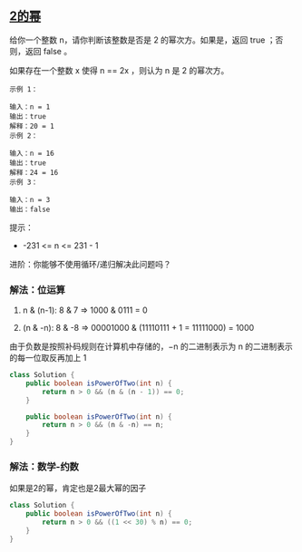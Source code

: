 ## [2的幂](https://leetcode.cn/problems/power-of-two/description/)

给你一个整数 n，请你判断该整数是否是 2 的幂次方。如果是，返回 true ；否则，返回 false 。

如果存在一个整数 x 使得 n == 2x ，则认为 n 是 2 的幂次方。


````
示例 1：

输入：n = 1
输出：true
解释：20 = 1
示例 2：

输入：n = 16
输出：true
解释：24 = 16
示例 3：

输入：n = 3
输出：false
````

提示：

- -231 <= n <= 231 - 1


进阶：你能够不使用循环/递归解决此问题吗？


### 解法：位运算

1. n & (n-1): 8 & 7 => 1000 & 0111 = 0

2. (n & -n): 8 & -8 => 00001000 &  (11110111 + 1 = 11111000) = 1000

由于负数是按照补码规则在计算机中存储的，−n 的二进制表示为 n 的二进制表示的每一位取反再加上 1

````java
class Solution {
    public boolean isPowerOfTwo(int n) {
        return n > 0 && (n & (n - 1)) == 0;
    }

    public boolean isPowerOfTwo(int n) {
        return n > 0 && (n & -n) == n;
    }
}
````

### 解法：数学-约数
如果是2的幂，肯定也是2最大幂的因子
````java
class Solution {
    public boolean isPowerOfTwo(int n) {
        return n > 0 && ((1 << 30) % n) == 0;
    }
}
````